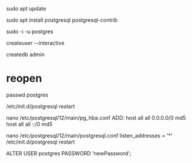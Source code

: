 sudo apt update

sudo apt install postgresql postgresql-contrib

sudo -i -u postgres

createuser --interactive

createdb admin
# reopen

passwd postgres

/etc/init.d/postgresql restart

nano /etc/postgresql/12/main/pg_hba.conf
ADD:
host    all             all              0.0.0.0/0                       md5
host    all             all              ::/0                            md5

nano /etc/postgresql/12/main/postgresql.conf
listen_addresses = '*'
/etc/init.d/postgresql restart

ALTER USER postgres PASSWORD 'newPassword'; 
